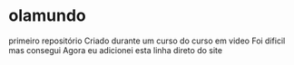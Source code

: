 # olamundo
 primeiro  repositório
Criado durante um curso do curso em video 
Foi dificil mas consegui
Agora eu adicionei esta linha direto do site
